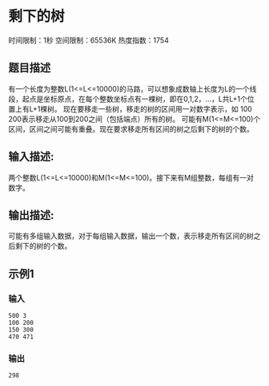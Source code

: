 # 剩下的树
时间限制：1秒 空间限制：65536K 热度指数：1754

## 题目描述
有一个长度为整数L(1<=L<=10000)的马路，可以想象成数轴上长度为L的一个线段，起点是坐标原点，在每个整数坐标点有一棵树，即在0,1,2，...，L共L+1个位置上有L+1棵树。     现在要移走一些树，移走的树的区间用一对数字表示，如 100 200表示移走从100到200之间（包括端点）所有的树。     可能有M(1<=M<=100)个区间，区间之间可能有重叠。现在要求移走所有区间的树之后剩下的树的个数。

## 输入描述:
两个整数L(1<=L<=10000)和M(1<=M<=100)。接下来有M组整数，每组有一对数字。

## 输出描述:
可能有多组输入数据，对于每组输入数据，输出一个数，表示移走所有区间的树之后剩下的树的个数。

## 示例1
### 输入
```
500 3
100 200
150 300
470 471
```

### 输出
```
298
```